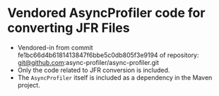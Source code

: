 # Vendored AsyncProfiler code for converting JFR Files
- Vendored-in from commit fe1bc66d4b6181413847f6bbe5c0db805f3e9194 of repository: git@github.com:async-profiler/async-profiler.git
- Only the code related to JFR conversion is included.
- The `AsyncProfiler` itself is included as a dependency in the Maven project.
